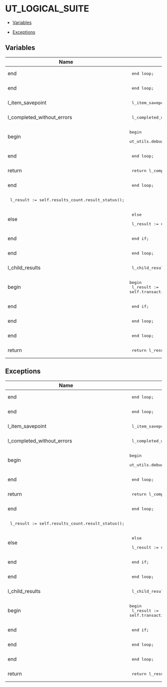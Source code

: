 # UT_LOGICAL_SUITE




- [Variables](#variables)

- [Exceptions](#exceptions)




## Variables<a name="variables"></a>

Name | Code | Description
--- | --- | ---
end | <pre>  end loop;</pre> | 
end | <pre>  end loop;</pre> | 
l_item_savepoint | <pre>  l_item_savepoint  varchar2(30);</pre> | 
l_completed_without_errors | <pre>  l_completed_without_errors boolean;</pre> | 
begin | <pre>begin<br />  ut_utils.debug_log('ut_logical_suite.execute');</pre> | 
end | <pre>  end loop;</pre> | 
return | <pre>  return l_completed_without_errors;</pre> | 
end | <pre>    end loop;</pre> | 
 | <pre>    l_result := self.results_count.result_status();</pre> | 
else | <pre>  else<br /><br />    l_result := ut_utils.gc_success;</pre> | 
end | <pre>  end if;</pre> | 
end | <pre>  end loop;</pre> | 
l_child_results | <pre>  l_child_results ut_varchar2_list;</pre> | 
begin | <pre>begin<br />  l_result := self.transaction_invalidators;</pre> | 
end | <pre>      end if;</pre> | 
end | <pre>    end loop;</pre> | 
end | <pre>  end loop;</pre> | 
return | <pre>  return l_result;</pre> | 



## Exceptions<a name="exceptions"></a>

Name | Code | Description
--- | --- | ---
end | <pre>  end loop;</pre> | 
end | <pre>  end loop;</pre> | 
l_item_savepoint | <pre>  l_item_savepoint  varchar2(30);</pre> | 
l_completed_without_errors | <pre>  l_completed_without_errors boolean;</pre> | 
begin | <pre>begin<br />  ut_utils.debug_log('ut_logical_suite.execute');</pre> | 
end | <pre>  end loop;</pre> | 
return | <pre>  return l_completed_without_errors;</pre> | 
end | <pre>    end loop;</pre> | 
 | <pre>    l_result := self.results_count.result_status();</pre> | 
else | <pre>  else<br /><br />    l_result := ut_utils.gc_success;</pre> | 
end | <pre>  end if;</pre> | 
end | <pre>  end loop;</pre> | 
l_child_results | <pre>  l_child_results ut_varchar2_list;</pre> | 
begin | <pre>begin<br />  l_result := self.transaction_invalidators;</pre> | 
end | <pre>      end if;</pre> | 
end | <pre>    end loop;</pre> | 
end | <pre>  end loop;</pre> | 
return | <pre>  return l_result;</pre> | 




 
